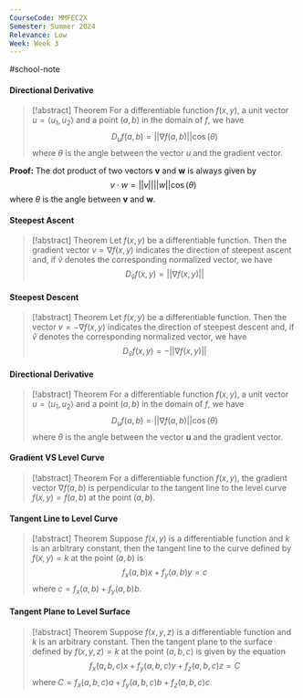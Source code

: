 ```yaml
---
CourseCode: MMFEC2X
Semester: Summer 2024
Relevance: Low
Week: Week 3
---
```

#school-note 
#### Directional Derivative
>[!abstract] Theorem
>For a differentiable function $f(x,y)$, a unit vector $u=⟨u_{1},u_{2}⟩$ and a point $(a,b)$ in the domain of $f$, we have
>$$D_{u}f(a,b)=||\nabla f(a,b)||\cos(\theta)$$
>where $\theta$ is the angle between the vector $u$ and the gradient vector.

**Proof:**
The dot product of two vectors **v** and **w** is always given by
$$v\cdot w = ||v|| ||w|| \cos(\theta)$$
where $\theta$ is the angle between **v** and **w**.
#### Steepest Ascent
>[!abstract] Theorem
>Let $f(x,y)$ be a differentiable function. Then the gradient vector $v=\nabla f(x,y)$ indicates the direction of steepest ascent and, if $\hat{v}$ denotes the corresponding normalized vector, we have
>$$D_{\hat{v}}f(x,y)=||\nabla f(x,y)||$$

#### Steepest Descent
>[!abstract] Theorem
>Let $f(x,y)$ be a differentiable function. Then the vector $v=-\nabla f(x,y)$ indicates the direction of steepest descent and, if $\hat{v}$ denotes the corresponding normalized vector, we have
>$$D_{\hat{v}}f(x,y)=-||\nabla f(x,y)||$$

#### Directional Derivative
>[!abstract] Theorem
>For a differentiable function $f(x,y)$, a unit vector $u=⟨u_{1},u_{2}⟩$ and a point $(a,b)$ in the domain of $f$, we have
>$$D_{u}f(a,b)=||\nabla f(a,b)||\cos(\theta)$$
>where $\theta$ is the angle between the vector **u** and the gradient vector.

#### Gradient VS Level Curve
>[!abstract] Theorem
>For a differentiable function $f(x,y)$, the gradient vector $\nabla f(a,b)$ is perpendicular to the tangent line to the level curve $f(x,y)=f(a,b)$ at the point $(a,b)$.

#### Tangent Line to Level Curve
>[!abstract] Theorem
>Suppose $f(x,y)$ is a differentiable function and $k$ is an arbitrary constant, then the tangent line to the curve defined by $f(x,y)=k$ at the point $(a,b)$ is
>$$f_{x}(a,b)x+f_{y}(a,b)y=c$$
>where $c=f_{x}(a,b)+f_{y}(a,b)b$.

#### Tangent Plane to Level Surface
>[!abstract] Theorem
>Suppose $f(x,y,z)$ is a differentiable function and $k$ is an arbitrary constant. Then the tangent plane to the surface defined by $f(x,y,z)=k$ at the point $(a,b,c)$ is given by the equation 
>$$f_{x}(a,b,c)x+f_{y}(a,b,c)y+f_{z}(a,b,c)z=C$$
>where $C=f_{x}(a,b,c)a+f_{y}(a,b,c)b+f_{z}(a,b,c)c$.



